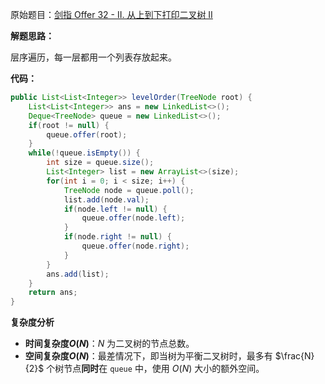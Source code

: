 原始题目：[剑指 Offer 32 - II. 从上到下打印二叉树 II](https://leetcode-cn.com/problems/cong-shang-dao-xia-da-yin-er-cha-shu-ii-lcof/)

**解题思路：**

层序遍历，每一层都用一个列表存放起来。

**代码：**

```java
public List<List<Integer>> levelOrder(TreeNode root) {
    List<List<Integer>> ans = new LinkedList<>();
    Deque<TreeNode> queue = new LinkedList<>();
    if(root != null) {
        queue.offer(root);
    }
    while(!queue.isEmpty()) {
        int size = queue.size();
        List<Integer> list = new ArrayList<>(size);
        for(int i = 0; i < size; i++) {
            TreeNode node = queue.poll();
            list.add(node.val);
            if(node.left != null) {
                queue.offer(node.left);
            }
            if(node.right != null) {
                queue.offer(node.right);
            }
        }
        ans.add(list);
    }
    return ans;
}
```

**复杂度分析**

- **时间复杂度$O(N)$**：$N$ 为二叉树的节点总数。
- **空间复杂度$O(N)$**：最差情况下，即当树为平衡二叉树时，最多有 $\frac{N}{2}$ 个树节点**同时**在 `queue` 中，使用 $O(N)$ 大小的额外空间。